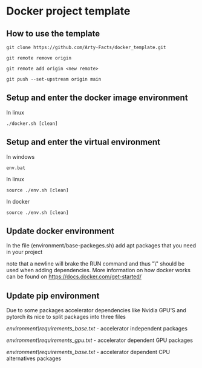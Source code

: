 # Docker project template

## How to use the template

```
git clone https://github.com/Arty-Facts/docker_template.git

git remote remove origin

git remote add origin <new remote>

git push --set-upstream origin main
```

## Setup and enter the docker image environment 

In linux

```
./docker.sh [clean]
```

## Setup and enter the virtual environment 

In windows

```
env.bat 
```


In linux

```
source ./env.sh [clean]
```

In docker

```
source ./env.sh [clean]
```

## Update docker environment

In the file (environment/base-packeges.sh) add apt packages that you need in your project

note that a newline will brake the RUN command and thus "\\" should be used when adding dependencies. More information on how docker works can be found on https://docs.docker.com/get-started/


## Update pip environment

Due to some packages accelerator dependencies like Nvidia GPU'S and pytorch
its nice to split packages into three files

*environment\requirements_base.txt* - accelerator independent packages

*environment\requirements_gpu.txt* - accelerator dependent GPU packages

*environment\requirements_base.txt* - accelerator dependent CPU alternatives packages

